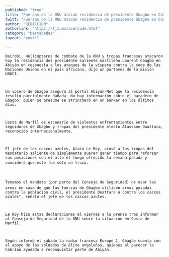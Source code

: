 ```yaml
---
published: "true"
title: "Fuerzas de la ONU atacan residencia de presidente Gbagbo en Costa de Marfil"
twitt: "Fuerzas de la ONU atacan residencia de presidente Gbagbo en Costa de Marfil"
author: "REDACCION"
authorlink: "https://ljz.mx/acercade.html"
category: "Destacadas"
layout: "posts"

---
```



  
    Nairobi. Helicópteros de combate de la ONU y tropas francesas atacaron hoy la residencia del presidente saliente marfileño Laurent Gbagbo en Abiyán en respuesta a los ataques de la víspera contra la sede de las Naciones Unidas en el país africano, dijo un portavoz de la misión UNOCI.
  
  
  
    Un vocero de Gbagbo aseguró al portal Abiyán-Net que la residencia resultó parcialmente dañada. No hay información sobre el paradero de Gbagbo, quien se presume se atrincheró en un búnker en los últimos días.
  
  
  
    Costa de Marfil es escenario de violentos enfrentamientos entre seguidores de Gbagbo y tropas del presidente electo Alassane Ouattara, reconocido internacionalmente.
  
  
  
    El jefe de los cascos azules, Alain Le Roy, acusó a las tropas del mandatario saliente de simplemente querer ganar tiempo para reforzar sus posiciones con el alto el fuego ofrecido la semana pasada y consideró que éste fue sólo un truco.
  
  
  
    Tenemos el mandato (por parte del Consejo de Seguridad) de usar las armas en caso de que las fuerzas de Gbagbo utilicen armas pesadas contra la población civil, el presidente Ouattara o contra los cascos azules", señaló el jefe de los cascos azules.
  
  
  
    Le Roy hizo estas declaraciones el viernes a la prensa tras informar al Consejo de Seguridad de la ONU sobre la situación en Costa de Marfil.
  
  
  
    Según informó el sábado la radio francesa Europe 1, Gbagbo cuenta con el apoyo de las soldados de élite angoleños, quienes al parecer le habrían ayudado a reconquistar parte de Abiyán.
  

